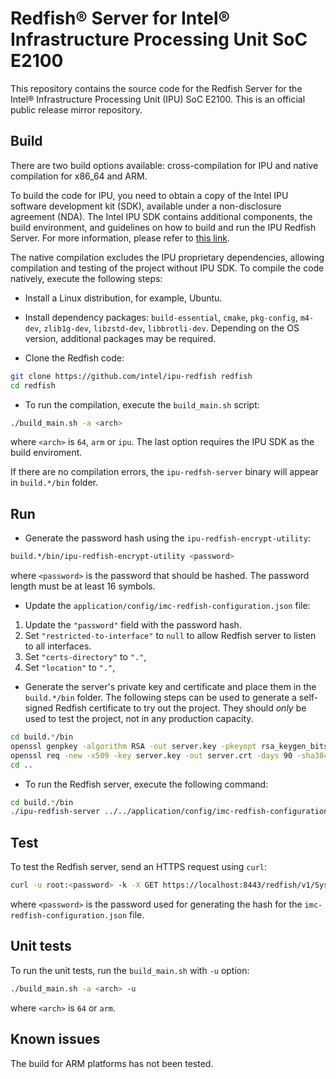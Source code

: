 # Redfish® Server for Intel® Infrastructure Processing Unit SoC E2100

This repository contains the source code for the Redfish Server for the Intel® Infrastructure Processing Unit (IPU) SoC E2100.
This is an official public release mirror repository.

## Build

There are two build options available: cross-compilation for IPU and native compilation for x86_64 and ARM. 

To build the code for IPU, you need to obtain a copy of the Intel IPU software development kit (SDK), available
under a non-disclosure agreement (NDA). The Intel IPU SDK contains additional components, the build environment,
and guidelines on how to build and run the IPU Redfish Server. For more information, please refer to
[this link](https://www.intel.com/content/www/us/en/content-details/822607/enable-intel-ipu-e2100-with-intel-ipu-soc-e2100-software.html).

The native compilation excludes the IPU proprietary dependencies, allowing compilation and testing of the project without IPU SDK.
To compile the code natively, execute the following steps:

* Install a Linux distribution, for example, Ubuntu.

* Install dependency packages: `build-essential`, `cmake`, `pkg-config`, `m4-dev`, `zlib1g-dev`, `libzstd-dev`, `libbrotli-dev`.
Depending on the OS version, additional packages may be required. 

* Clone the Redfish code:

```sh
git clone https://github.com/intel/ipu-redfish redfish
cd redfish
```

* To run the compilation, execute the `build_main.sh` script:

```sh
./build_main.sh -a <arch>
```

where `<arch>` is `64`, `arm` or `ipu`. The last option requires the IPU SDK as the build enviroment.

If there are no compilation errors, the `ipu-redfsh-server` binary will appear in `build.*/bin` folder.

## Run

* Generate the password hash using the `ipu-redfish-encrypt-utility`:

```sh
build.*/bin/ipu-redfish-encrypt-utility <password>
```

where `<password>` is the password that should be hashed. The password length must be at least 16 symbols.

* Update the `application/config/imc-redfish-configuration.json` file:

1. Update the `"password"` field with the password hash.
2. Set `"restricted-to-interface"` to `null` to allow Redfish server to listen to all interfaces.
3. Set  `"certs-directory"` to `"."`,
4. Set  `"location"` to `"."`,

* Generate the server's private key and certificate and place them in the `build.*/bin` folder.
The following steps can be used to generate a self-signed Redfish certificate to try out the project.
They should *only* be used to test the project, not in any production capacity.

```sh
cd build.*/bin
openssl genpkey -algorithm RSA -out server.key -pkeyopt rsa_keygen_bits:4096 -pkeyopt rsa_keygen_pubexp:65537
openssl req -new -x509 -key server.key -out server.crt -days 90 -sha384 -subj "/C=PL/ST=Test/L=Test/O=Test/OU=Do Not Use In Production"
cd ..
```

* To run the Redfish server, execute the following command:

```sh
cd build.*/bin
./ipu-redfish-server ../../application/config/imc-redfish-configuration.json
```

## Test

To test the Redfish server, send an HTTPS request using `curl`:

```sh
curl -u root:<password> -k -X GET https://localhost:8443/redfish/v1/Systems/1/ | jq
```

where `<password>` is the password used for generating the hash for the `imc-redfish-configuration.json` file.

## Unit tests

To run the unit tests, run the `build_main.sh` with `-u` option:

```sh
./build_main.sh -a <arch> -u
```

where `<arch>` is `64` or `arm`.

## Known issues

The build for ARM platforms has not been tested.
